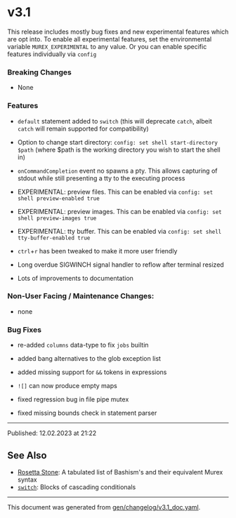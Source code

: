 # v3.1

This release includes mostly bug fixes and new experimental features which are opt into. To enable all experimental features, set the environmental variable `MUREX_EXPERIMENTAL` to any value. Or you can enable specific features individually via `config`

### Breaking Changes

* None

### Features

* `default` statement added to `switch` (this will deprecate `catch`, albeit `catch` will remain supported for compatibility)

* Option to change start directory: `config: set shell start-directory $path` (where $path is the working directory you wish to start the shell in)

* `onCommandCompletion` event no spawns a pty. This allows capturing of stdout while still presenting a tty to the executing process

* EXPERIMENTAL: preview files. This can be enabled via `config: set shell preview-enabled true`

* EXPERIMENTAL: preview images. This can be enabled via `config: set shell preview-images true`

* EXPERIMENTAL: tty buffer. This can be enabled via `config: set shell tty-buffer-enabled true`

* `ctrl`+`r` has been tweaked to make it more user friendly

* Long overdue SIGWINCH signal handler to reflow after terminal resized

* Lots of improvements to documentation

### Non-User Facing / Maintenance Changes:

* none

### Bug Fixes

* re-added `columns` data-type to fix `jobs` builtin

* added bang alternatives to the glob exception list

* added missing support for `&&` tokens in expressions

* `![]` can now produce empty maps

* fixed regression bug in file pipe mutex

* fixed missing bounds check in statement parser

<hr>

Published: 12.02.2023 at 21:22

## See Also

* [Rosetta Stone](../user-guide/rosetta-stone.md):
  A tabulated list of Bashism's and their equivalent Murex syntax
* [`switch`](../commands/switch.md):
  Blocks of cascading conditionals

<hr/>

This document was generated from [gen/changelog/v3.1_doc.yaml](https://github.com/lmorg/murex/blob/master/gen/changelog/v3.1_doc.yaml).